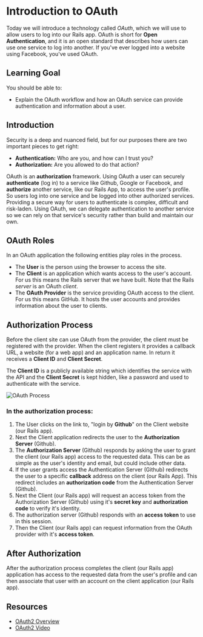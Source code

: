
# Introduction to OAuth

Today we will introduce a technology called *OAuth*, which we will use to allow users to log into our Rails app. OAuth is short for **Open Authentication**, and it is an open standard that describes how users can use one service to log into another. If you've ever logged into a website using Facebook, you've used OAuth.


## Learning Goal
You should be able to:
*  Explain the OAuth workflow and how an OAuth service can provide authentication and information about a user.

## Introduction

Security is a deep and nuanced field, but for our purposes there are two important pieces to get right:
- **Authentication:** Who are you, and how can I trust you?
- **Authorization:** Are you allowed to do that action?

OAuth is an **authorization** framework.  Using OAuth a user can securely **authenticate** (log in) to a service like Github, Google or Facebook, and **authorize** another service, like our Rails App, to access the user's profile.  So users log into one service and be logged into other authorized services.  Providing a secure way for users to authenticate is complex, difficult and risk-laden.  Using OAuth, we can delegate authentication to another service so we can rely on that service's security rather than build and maintain our own.

## OAuth Roles

In an OAuth application the following entities play roles in the process.

* The **User** is the person using the browser to access the site.
* The **Client** is an application which wants access to the user's account. For us this means the Rails server that we have built. Note that the Rails _server_ is an OAuth _client_.
* The **OAuth Provider** is the service providing OAuth access to the client. For us this means GitHub. It hosts the user accounts and provides information about the user to clients.

## Authorization Process

Before the client site can use OAuth from the provider, the client must be registered with the provider.  When the client registers it provides a callback URL, a website (for a web app) and an application name.  In return it receives a **Client ID** and **Client Secret**.  

The **Client ID** is a publicly available string which identifies the service with the API and the **Client Secret** is kept hidden, like a password and used to authenticate with the service.

![OAuth Process](./images/auth_code_flow.png )

### In the authorization process:

1. The User clicks on the link to, "login by **Github**" on the Client website (our Rails app).
1. Next the Client application redirects the user to the **Authorization Server** (Github).
1. The **Authorization Server** (Github) responds by asking the user to grant the client (our Rails app) access to the requested data.  This can be as simple as the user's identity and email, but could include other data.
1. If the user grants access the Authentication Server (Github) redirects the user to a specific **callback** address on the client (our Rails App).  This redirect includes an **authorization code** from the Authentication Server (Github).
1. Next the Client (our Rails app) will request an access token from the Authorization Server (Github) using it's **secret key** and **authorization code** to verify it's identity.
1. The authorization server (Github) responds with an **access token** to use in this session.
1. Then the Client (our Rails app) can request information from the OAuth provider with it's **access token**.

## After Authorization

After the authorization process completes the client (our Rails app) application has access to the requested data from the user's profile and can then associate that user with an account on the client application (our Rails app).  

## Resources
-  [OAuth2 Overview](https://www.digitalocean.com/community/tutorials/an-introduction-to-OAuth-2)
- [OAuth2 Video](https://youtu.be/CPbvxxslDTU)
